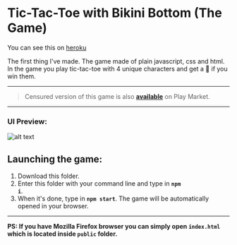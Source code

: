 # Tic-Tac-Toe with Bikini Bottom (The Game)

You can see this on <a href="https://tic-tac-toe-with-bikini-bottom.herokuapp.com/">heroku</a>

The first thing I've made. The game made of plain javascript, css and html. In the game you play tic-tac-toe with 4 unique characters and get a :pineapple: if you win them.

<hr/>
<blockquote>
Censured version of this game is also <a href="https://play.google.com/store/apps/details?id=com.tica_tac_toe_with_censured_censured"><b>available</b></a> on Play Market.
</blockquote>
<hr/>

<h3>UI Preview:</h3>

![alt text](http://i102.fastpic.ru/big/2018/0129/7c/61fa578ed8c6c14ae10fe3b178dfb47c.jpg)

<h2>Launching the game:</h2>

1. Download this folder.
2. Enter this folder with your command line and type in <code><b>npm i</b></code>.
3. When it's done, type in <code><b>npm start</b></code>. The game will be automatically opened in your browser.

<hr/>

<strong>PS: If you have Mozilla Firefox browser you can simply open <code>index.html</code> which is located inside <code>public</code> folder.</strong>

